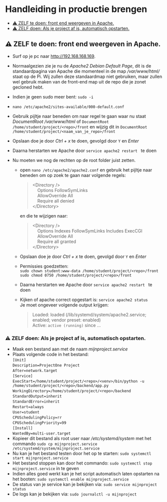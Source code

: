 # Handleiding in productie brengen

- [⚠️ ZELF te doen: front end weergeven in Apache.](#️-zelf-te-doen-front-end-weergeven-in-apache)
- [⚠️ ZELF doen: Als je project af is, automatisch opstarten.](#️-zelf-doen-als-je-project-af-is-automatisch-opstarten)

## ⚠️ ZELF te doen: front end weergeven in Apache.

- Surf op je pc naar http://192.168.168.169.
- Normaalgezien zie je nu de _Apache2 Debian Default Page_, dit is de standaardpagina van Apache die momenteel in de map _/var/www/html/_ staat op de Pi. Wij zullen deze standaardmap niet gebruiken, maar zullen wel gebruik maken van de front-end map uit de repo die je zonet gecloned hebt.
- Indien je geen sudo meer bent:
  `sudo -i`
- `nano /etc/apache2/sites-available/000-default.conf`
- Gebruik pijltje naar beneden om naar regel te gaan waar nu staat _DocumentRoot /var/www/html_ of `DocumentRoot /home/student/project/<repo>/front` en wijzig dit in `DocumentRoot /home/student/project/<naam_van_je_repo>/front`
- Opslaan doe je door _Ctrl + x_ te doen, gevolgd door `Y` en _Enter_
- Daarna herstarten we Apache door `service apache2 restart ` te doen
- Nu moeten we nog de rechten op de root folder juist zetten.

  - open `nano /etc/apache2/apache2.conf` en gebruik het pijltje naar beneden om op zoek te gaan naar volgende regels:

    > \<Directory />\
    >  &nbsp;&nbsp;&nbsp;&nbsp;Options FollowSymLinks\
    >  &nbsp;&nbsp;&nbsp;&nbsp;AllowOverride All\
    >  &nbsp;&nbsp;&nbsp;&nbsp;Require all denied\
    >  \</Directory>

    en die te wijzigen naar:

    > \<Directory />\
    >  &nbsp;&nbsp;&nbsp;&nbsp;Options Indexes FollowSymLinks Includes ExecCGI\
    >  &nbsp;&nbsp;&nbsp;&nbsp;AllowOverride All\
    >  &nbsp;&nbsp;&nbsp;&nbsp;Require all granted\
    >  \</Directory>

  - Opslaan doe je door _Ctrl + x_ te doen, gevolgd door `Y` en _Enter_
  - Permissies goedzetten:  
    `sudo chown student:www-data /home/student/project/<repo>/front`  
    `sudo chmod 0750 /home/student/project/<repo>/front`
  - Daarna herstarten we Apache door `service apache2 restart ` te doen
  - Kijken of apache correct opgestart is: `service apache2 status` \
    Je moet ongeveer volgende output krijgen:
    > Loaded: loaded (/lib/systemd/system/apache2.service; enabled; vendor preset: enabled) \
    >  Active: `active (running)` since ...

### ⚠️ ZELF doen: Als je project af is, automatisch opstarten.

- Maak een bestand aan met de naam _mijnproject.service_
- Plaats volgende code in het bestand:  
  `[Unit]`  
  `Description=ProjectOne Project`  
  `After=network.target`  
  `[Service]`  
  `ExecStart=/home/student/project/<repo>/<venv>/bin/python -u /home/student/project/<repo>/backend/app.py`  
  `WorkingDirectory=/home/student/project/<repo>/backend`  
  `StandardOutput=inherit`  
  `StandardError=inherit`  
  `Restart=always`  
  `User=student`  
  `CPUSchedulingPolicy=rr`  
  `CPUSchedulingPriority=99`  
  `[Install]`  
  `WantedBy=multi-user.target`
- Kopieer dit bestand als root user naar _/etc/systemd/system_ met het commando `sudo cp mijnproject.service /etc/systemd/system/mijnproject.service`
- Nu kan je het bestand testen door het op te starten:
  `sudo systemctl start mijnproject.service`
- Het bestand stoppen kan door het commando:
  `sudo systemctl stop mijnproject.service` in te geven
- Indien alles goed werkt kan je het script automatisch laten opstarten na het booten:
  `sudo systemctl enable mijnproject.service`
- De status van je service kan je bekijken via:
  `sudo service mijnproject status`
- De logs kan je bekijken via:
  `sudo journalctl -u mijnproject`
